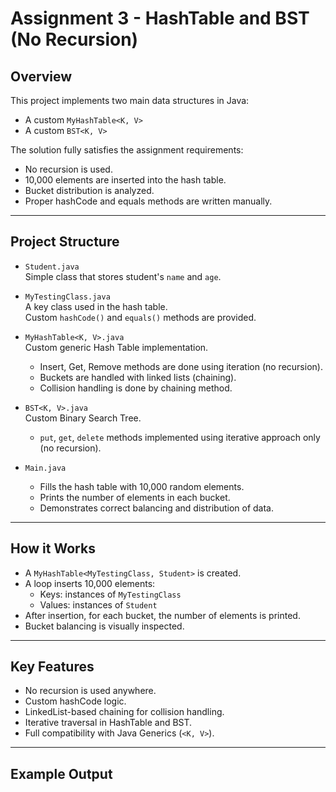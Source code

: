 # Assignment 3 - HashTable and BST (No Recursion)

## Overview
This project implements two main data structures in Java:
- A custom `MyHashTable<K, V>`
- A custom `BST<K, V>`

The solution fully satisfies the assignment requirements:
- No recursion is used.
- 10,000 elements are inserted into the hash table.
- Bucket distribution is analyzed.
- Proper hashCode and equals methods are written manually.

---

## Project Structure

- `Student.java`  
  Simple class that stores student's `name` and `age`.

- `MyTestingClass.java`  
  A key class used in the hash table.  
  Custom `hashCode()` and `equals()` methods are provided.

- `MyHashTable<K, V>.java`  
  Custom generic Hash Table implementation.
  - Insert, Get, Remove methods are done using iteration (no recursion).
  - Buckets are handled with linked lists (chaining).
  - Collision handling is done by chaining method.

- `BST<K, V>.java`  
  Custom Binary Search Tree.
  - `put`, `get`, `delete` methods implemented using iterative approach only (no recursion).

- `Main.java`  
  - Fills the hash table with 10,000 random elements.
  - Prints the number of elements in each bucket.
  - Demonstrates correct balancing and distribution of data.

---

## How it Works

- A `MyHashTable<MyTestingClass, Student>` is created.
- A loop inserts 10,000 elements:
  - Keys: instances of `MyTestingClass`
  - Values: instances of `Student`
- After insertion, for each bucket, the number of elements is printed.
- Bucket balancing is visually inspected.

---

## Key Features

-  No recursion is used anywhere.
-  Custom hashCode logic.
-  LinkedList-based chaining for collision handling.
-  Iterative traversal in HashTable and BST.
-  Full compatibility with Java Generics (`<K, V>`).

---

## Example Output

